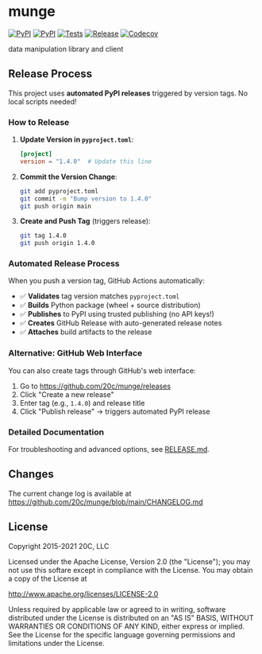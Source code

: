 # munge

[![PyPI](https://img.shields.io/pypi/v/munge.svg?maxAge=3600)](https://pypi.python.org/pypi/munge)
[![PyPI](https://img.shields.io/pypi/pyversions/munge.svg?maxAge=600)](https://pypi.python.org/pypi/munge)
[![Tests](https://github.com/20c/munge/workflows/tests/badge.svg)](https://github.com/20c/munge)
[![Release](https://github.com/20c/munge/actions/workflows/release.yaml/badge.svg)](https://github.com/20c/munge/actions/workflows/release.yaml)
[![Codecov](https://img.shields.io/codecov/c/github/20c/munge/main.svg?maxAge=3600)](https://codecov.io/github/20c/munge?branch=main)

data manipulation library and client

## Release Process

This project uses **automated PyPI releases** triggered by version tags. No local scripts needed!

### How to Release

1. **Update Version in `pyproject.toml`**:
   ```toml
   [project]
   version = "1.4.0"  # Update this line
   ```

2. **Commit the Version Change**:
   ```bash
   git add pyproject.toml
   git commit -m "Bump version to 1.4.0"
   git push origin main
   ```

3. **Create and Push Tag** (triggers release):
   ```bash
   git tag 1.4.0
   git push origin 1.4.0
   ```

### Automated Release Process
When you push a version tag, GitHub Actions automatically:
- ✅ **Validates** tag version matches `pyproject.toml`
- ✅ **Builds** Python package (wheel + source distribution)
- ✅ **Publishes** to PyPI using trusted publishing (no API keys!)
- ✅ **Creates** GitHub Release with auto-generated release notes
- ✅ **Attaches** build artifacts to the release

### Alternative: GitHub Web Interface
You can also create tags through GitHub's web interface:
1. Go to https://github.com/20c/munge/releases
2. Click "Create a new release"
3. Enter tag (e.g., `1.4.0`) and release title
4. Click "Publish release" → triggers automated PyPI release

### Detailed Documentation
For troubleshooting and advanced options, see [RELEASE.md](RELEASE.md).

## Changes

The current change log is available at <https://github.com/20c/munge/blob/main/CHANGELOG.md>


## License

Copyright 2015-2021 20C, LLC

Licensed under the Apache License, Version 2.0 (the "License");
you may not use this softare except in compliance with the License.
You may obtain a copy of the License at

   http://www.apache.org/licenses/LICENSE-2.0

Unless required by applicable law or agreed to in writing, software
distributed under the License is distributed on an "AS IS" BASIS,
WITHOUT WARRANTIES OR CONDITIONS OF ANY KIND, either express or implied.
See the License for the specific language governing permissions and
limitations under the License.